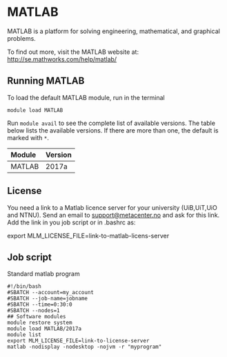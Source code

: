 # MATLAB

MATLAB is a platform for solving engineering, mathematical, and graphical problems.

To find out more, visit the MATLAB website at: http://se.mathworks.com/help/matlab/

## Running MATLAB

To load the default MATLAB module, run in the terminal

    module load MATLAB

Run `module avail` to see the complete list of available versions. The table below lists the
available versions. If there are more than one, the default is marked with `*`.

| Module     | Version     |
| :------------- | :------------- |
| MATLAB |2017a|

## License
You need a link to a Matlab licence server for your university (UiB,UiT,UiO and NTNU).
Send an email to support@metacenter.no and ask for this link.
Add the link in you job script or in .bashrc as:

export MLM_LICENSE_FILE=link-to-matlab-licens-server

## Job script
Standard matlab program

```
#!/bin/bash
#SBATCH --account=my_account
#SBATCH --job-name=jobname
#SBATCH --time=0:30:0
#SBATCH --nodes=1
## Software modules
module restore system
module load MATLAB/2017a
module list
export MLM_LICENSE_FILE=link-to-license-server
matlab -nodisplay -nodesktop -nojvm -r "myprogram"

```